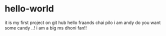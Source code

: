 # hello-world
it is my first project on git hub
hello fraands chai pilo i am andy do you want some candy ..!
i am a big ms dhoni fan!!
